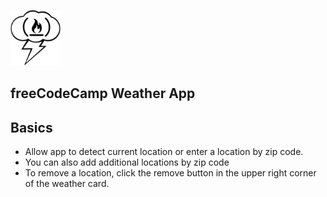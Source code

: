 <img src='public/fcc_weather_icon.png' alt='Weather App Logo' width='80' height='89'/><h2>freeCodeCamp Weather App</h2>



## Basics

* Allow app to detect current location or enter a location by zip code.
* You can also add additional locations by zip code
* To remove a location, click the remove button in the upper right corner of the weather card.
